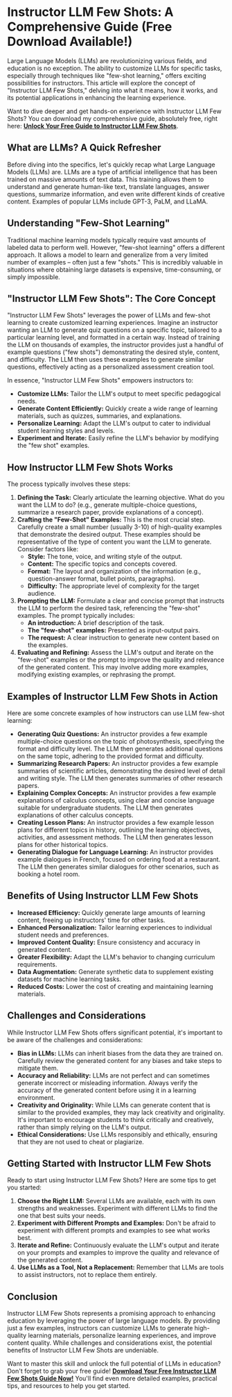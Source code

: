 # Instructor LLM Few Shots: A Comprehensive Guide (Free Download Available!)

Large Language Models (LLMs) are revolutionizing various fields, and education is no exception. The ability to customize LLMs for specific tasks, especially through techniques like "few-shot learning," offers exciting possibilities for instructors. This article will explore the concept of "Instructor LLM Few Shots," delving into what it means, how it works, and its potential applications in enhancing the learning experience.

Want to dive deeper and get hands-on experience with Instructor LLM Few Shots? You can download my comprehensive guide, absolutely free, right here: [**Unlock Your Free Guide to Instructor LLM Few Shots**](https://udemywork.com/instructor-llm-few-shots).

## What are LLMs? A Quick Refresher

Before diving into the specifics, let's quickly recap what Large Language Models (LLMs) are. LLMs are a type of artificial intelligence that has been trained on massive amounts of text data. This training allows them to understand and generate human-like text, translate languages, answer questions, summarize information, and even write different kinds of creative content. Examples of popular LLMs include GPT-3, PaLM, and LLaMA.

## Understanding "Few-Shot Learning"

Traditional machine learning models typically require vast amounts of labeled data to perform well. However, "few-shot learning" offers a different approach. It allows a model to learn and generalize from a very limited number of examples – often just a few "shots." This is incredibly valuable in situations where obtaining large datasets is expensive, time-consuming, or simply impossible.

## "Instructor LLM Few Shots": The Core Concept

"Instructor LLM Few Shots" leverages the power of LLMs and few-shot learning to create customized learning experiences. Imagine an instructor wanting an LLM to generate quiz questions on a specific topic, tailored to a particular learning level, and formatted in a certain way. Instead of training the LLM on thousands of examples, the instructor provides just a handful of example questions ("few shots") demonstrating the desired style, content, and difficulty. The LLM then uses these examples to generate similar questions, effectively acting as a personalized assessment creation tool.

In essence, "Instructor LLM Few Shots" empowers instructors to:

*   **Customize LLMs:** Tailor the LLM's output to meet specific pedagogical needs.
*   **Generate Content Efficiently:** Quickly create a wide range of learning materials, such as quizzes, summaries, and explanations.
*   **Personalize Learning:** Adapt the LLM's output to cater to individual student learning styles and levels.
*   **Experiment and Iterate:** Easily refine the LLM's behavior by modifying the "few shot" examples.

## How Instructor LLM Few Shots Works

The process typically involves these steps:

1.  **Defining the Task:** Clearly articulate the learning objective. What do you want the LLM to do? (e.g., generate multiple-choice questions, summarize a research paper, provide explanations of a concept).
2.  **Crafting the "Few-Shot" Examples:** This is the most crucial step. Carefully create a small number (usually 3-10) of high-quality examples that demonstrate the desired output. These examples should be representative of the type of content you want the LLM to generate.  Consider factors like:
    *   **Style:** The tone, voice, and writing style of the output.
    *   **Content:** The specific topics and concepts covered.
    *   **Format:** The layout and organization of the information (e.g., question-answer format, bullet points, paragraphs).
    *   **Difficulty:** The appropriate level of complexity for the target audience.
3.  **Prompting the LLM:** Formulate a clear and concise prompt that instructs the LLM to perform the desired task, referencing the "few-shot" examples. The prompt typically includes:
    *   **An introduction:**  A brief description of the task.
    *   **The "few-shot" examples:**  Presented as input-output pairs.
    *   **The request:**  A clear instruction to generate new content based on the examples.
4.  **Evaluating and Refining:**  Assess the LLM's output and iterate on the "few-shot" examples or the prompt to improve the quality and relevance of the generated content.  This may involve adding more examples, modifying existing examples, or rephrasing the prompt.

## Examples of Instructor LLM Few Shots in Action

Here are some concrete examples of how instructors can use LLM few-shot learning:

*   **Generating Quiz Questions:** An instructor provides a few example multiple-choice questions on the topic of photosynthesis, specifying the format and difficulty level. The LLM then generates additional questions on the same topic, adhering to the provided format and difficulty.
*   **Summarizing Research Papers:** An instructor provides a few example summaries of scientific articles, demonstrating the desired level of detail and writing style. The LLM then generates summaries of other research papers.
*   **Explaining Complex Concepts:** An instructor provides a few example explanations of calculus concepts, using clear and concise language suitable for undergraduate students. The LLM then generates explanations of other calculus concepts.
*   **Creating Lesson Plans:** An instructor provides a few example lesson plans for different topics in history, outlining the learning objectives, activities, and assessment methods. The LLM then generates lesson plans for other historical topics.
*   **Generating Dialogue for Language Learning:** An instructor provides example dialogues in French, focused on ordering food at a restaurant. The LLM then generates similar dialogues for other scenarios, such as booking a hotel room.

## Benefits of Using Instructor LLM Few Shots

*   **Increased Efficiency:** Quickly generate large amounts of learning content, freeing up instructors' time for other tasks.
*   **Enhanced Personalization:** Tailor learning experiences to individual student needs and preferences.
*   **Improved Content Quality:** Ensure consistency and accuracy in generated content.
*   **Greater Flexibility:** Adapt the LLM's behavior to changing curriculum requirements.
*   **Data Augmentation:** Generate synthetic data to supplement existing datasets for machine learning tasks.
*   **Reduced Costs:** Lower the cost of creating and maintaining learning materials.

## Challenges and Considerations

While Instructor LLM Few Shots offers significant potential, it's important to be aware of the challenges and considerations:

*   **Bias in LLMs:** LLMs can inherit biases from the data they are trained on.  Carefully review the generated content for any biases and take steps to mitigate them.
*   **Accuracy and Reliability:** LLMs are not perfect and can sometimes generate incorrect or misleading information. Always verify the accuracy of the generated content before using it in a learning environment.
*   **Creativity and Originality:** While LLMs can generate content that is similar to the provided examples, they may lack creativity and originality.  It's important to encourage students to think critically and creatively, rather than simply relying on the LLM's output.
*   **Ethical Considerations:** Use LLMs responsibly and ethically, ensuring that they are not used to cheat or plagiarize.

## Getting Started with Instructor LLM Few Shots

Ready to start using Instructor LLM Few Shots? Here are some tips to get you started:

1.  **Choose the Right LLM:** Several LLMs are available, each with its own strengths and weaknesses. Experiment with different LLMs to find the one that best suits your needs.
2.  **Experiment with Different Prompts and Examples:** Don't be afraid to experiment with different prompts and examples to see what works best.
3.  **Iterate and Refine:**  Continuously evaluate the LLM's output and iterate on your prompts and examples to improve the quality and relevance of the generated content.
4.  **Use LLMs as a Tool, Not a Replacement:** Remember that LLMs are tools to assist instructors, not to replace them entirely.

## Conclusion

Instructor LLM Few Shots represents a promising approach to enhancing education by leveraging the power of large language models. By providing just a few examples, instructors can customize LLMs to generate high-quality learning materials, personalize learning experiences, and improve content quality. While challenges and considerations exist, the potential benefits of Instructor LLM Few Shots are undeniable.

Want to master this skill and unlock the full potential of LLMs in education? Don't forget to grab your free guide! [**Download Your Free Instructor LLM Few Shots Guide Now!**](https://udemywork.com/instructor-llm-few-shots) You'll find even more detailed examples, practical tips, and resources to help you get started.
